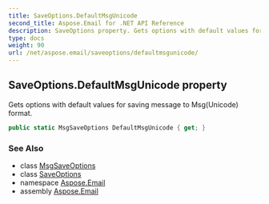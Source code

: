 ```yaml
---
title: SaveOptions.DefaultMsgUnicode
second_title: Aspose.Email for .NET API Reference
description: SaveOptions property. Gets options with default values for saving message to MsgUnicode format
type: docs
weight: 90
url: /net/aspose.email/saveoptions/defaultmsgunicode/
---
```

## SaveOptions.DefaultMsgUnicode property

Gets options with default values for saving message to Msg(Unicode) format.

```csharp
public static MsgSaveOptions DefaultMsgUnicode { get; }
```

### See Also

* class [MsgSaveOptions](../../msgsaveoptions/)
* class [SaveOptions](../)
* namespace [Aspose.Email](../../saveoptions/)
* assembly [Aspose.Email](../../../)



